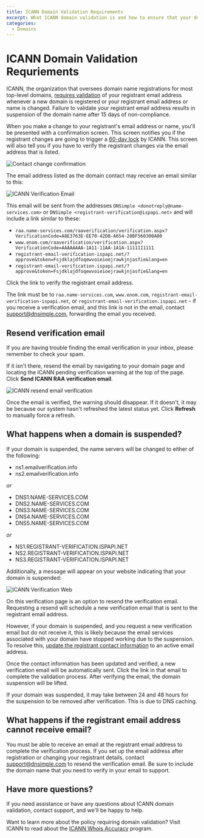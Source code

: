 ```yaml
---
title: ICANN Domain Validation Requirements
excerpt: What ICANN domain validation is and how to ensure that your domain name is not suspended by ICANN due to non-validation.
categories:
  - Domains
---
```


# ICANN Domain Validation Requriements

ICANN, the organization that oversees domain name registrations for most top-level domains, [requires validation](https://www.icann.org/resources/pages/contact-verification-2013-05-03-en) of your registrant email address whenever a new domain is registered or your registrant email address or name is changed. Failure to validate your registrant email address results in suspension of the domain name after 15 days of non-compliance.

When you make a change to your registrant's email address or name, you'll be presented with a confirmation screen. This screen notifies you if the registrant changes are going to trigger a [60-day lock](/articles/icann-60-day-lock-registrant-change/) by ICANN. This screen will also tell you if you have to verify the registrant changes via the email address that is listed.

![Contact change confirmation](/files/contact-change.png)

The email address listed as the domain contact may receive an email similar to this:

![ICANN Verification Email](/files/icann-verification-email.png)

This email will be sent from the addresses `DNSimple <donotreply@name-services.com>` or `DNSimple <registrant-verification@ispapi.net>` and will include a link similar to these:

- `raa.name-services.com/raaverification/verification.aspx?VerificationCode=A8E3763E-EE70-42DB-A654-20BF560300A00`
- `www.enom.com/raaverification/verification.aspx?VerificationCode=AAAAAAAA-1A11-11AA-1A1A-1111111111`
- `registrant-email-verification-ispapi.net/?approve&token=Fsjdklajdfoqewvoieioejrawkjnjasfie&lang=en`
- `registrant-email-verification.ispapi.net/?approve&token=Fsjdklajdfoqewvoieioejrawkjnjasfie&lang=en`

Click the link to verify the registrant email address.

The link must be to `raa.name-services.com`, `www.enom.com`, `registrant-email-verification-ispapi.net`, or `registrant-email-verification.ispapi.net` - if you receive a verification email, and this link is not in the email, contact support@dnsimple.com, forwarding the email you received.

## Resend verification email

If you are having trouble finding the email verification in your inbox, please remember to check your spam.

If it isn't there, resend the email by navigating to your domain page and locating the ICANN pending verification warning at the top of the page. Click **Send ICANN RAA verification email**.

![ICANN resend email verification](/files/raa-resend-email-verification.png)

Once the email is verified, the warning should disappear. If it doesn't, it may be because our system hasn't refreshed the latest status yet. Click **Refresh** to manually force a refresh.

## What happens when a domain is suspended?

If your domain is suspended, the name servers will be changed to either of the following:

- ns1.emailverification.info
- ns2.emailverification.info

_or_

- DNS1.NAME-SERVICES.COM
- DNS2.NAME-SERVICES.COM
- DNS3.NAME-SERVICES.COM
- DNS4.NAME-SERVICES.COM
- DNS5.NAME-SERVICES.COM

_or_

- NS1.REGISTRANT-VERIFICATION.ISPAPI.NET
- NS2.REGISTRANT-VERIFICATION.ISPAPI.NET
- NS3.REGISTRANT-VERIFICATION.ISPAPI.NET

Additionally, a message will appear on your website indicating that your domain is suspended:

![ICANN Verification Web](/files/icann-verification-web.png)

On this verification page is an option to resend the verification email. Requesting a resend will schedule a new verification email that is sent to the registrant email address.

However, if your domain is suspended, and you request a new verification email but do not receive it, this is likely because the email services associated with your domain have stopped working due to the suspension. To resolve this, [update the registrant contact information](/articles/changing-domain-contact/) to an active email address.

Once the contact information has been updated and verified, a new verification email will be automatically sent. Click the link in that email to complete the validation process. After verifying the email, the domain suspension will be lifted.

<note>
If your domain was suspended, it may take between 24 and 48 hours for the suspension to be removed after verification. This is due to DNS caching.
</note>

## What happens if the registrant email address cannot receive email?

You must be able to receive an email at the registrant email address to complete the verification process. If you set up the email address after registration or changing your registrant details, contact support@dnsimple.com to resend the verification email. Be sure to include the domain name that you need to verify in your email to support.

## Have more questions?

If you need assistance or have any questions about ICANN domain validation, contact support, and we'll be happy to help.

Want to learn more about the policy requiring domain validation? Visit ICANN to read about the [ICANN Whois Accuracy](https://www.icann.org/resources/pages/approved-with-specs-2013-09-17-en#whois-accuracy) program.
